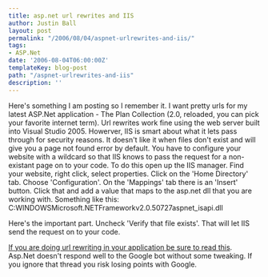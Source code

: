 ```yaml
---
title: asp.net url rewrites and IIS
author: Justin Ball
layout: post
permalink: "/2006/08/04/aspnet-urlrewrites-and-iis/"
tags:
- ASP.Net
date: '2006-08-04T06:00:00Z'
templateKey: blog-post
path: "/aspnet-urlrewrites-and-iis"
description: ''
---
```


Here's something I am posting so I remember it. I want pretty urls for my latest ASP.Net application - The Plan Collection (2.0, reloaded, you can pick your favorite internet term). Url rewrites work fine using the web server built into Visual Studio 2005. Howerver, IIS is smart about what it lets pass through for security reasons. It doesn't like it when files don't exist and will give you a page not found error by default. You have to configure your website with a wildcard so that IIS knows to pass the request for a non-existant page on to your code. To do this open up the IIS manager. Find your website, right click, select properties. Click on the 'Home Directory' tab. Choose 'Configuration'. On the 'Mappings' tab there is an 'Insert' button. Click that and add a value that maps to the asp.net dll that you are working with. Something like this:
C:WINDOWSMicrosoft.NETFrameworkv2.0.50727aspnet_isapi.dll

Here's the important part. Uncheck 'Verify that file exists'. That will let IIS send the request on to your code.

[If you are doing url rewriting in your application be sure to read this][1]. Asp.Net doesn't respond well to the Google bot without some tweaking. If you ignore that thread you risk losing points with Google.

 [1]: http://communityserver.org/forums/1/536640/ShowThread.aspx
